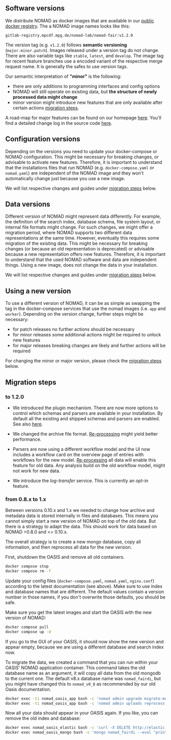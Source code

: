 ## Software versions

We distribute NOMAD as docker images that are available in our
[public docker registry](https://gitlab.mpcdf.mpg.de/nomad-lab/nomad-FAIR/container_registry/36).
The a NOMAD image names looks like this:

```
gitlab-registry.mpcdf.mpg.de/nomad-lab/nomad-fair:v1.2.0
```

The version tag (e.g. `v1.2.0`) follows **semantic versioning** (`major.minor.patch`). Images
released under a version tag do not change. There are also variable tags like
`stable`, `latest`, and `develop`. The image tag for recent feature branches use a
encoded variant of the respective merge request name. It is generally the safes to use
version tags.

Our semantic interpretation of **"minor"** is the following:

- there are only additions to programming interfaces and config options
- NOMAD will still operate on existing data, but **the structure of newly processed data might change**
- minor version might introduce new features that are only available after certain
actions [migration steps](#migration-steps).

A road-map for major features can be found on our homepage [here](https://nomad-lab.eu/nomad-lab/features.html). You'll find a detailed change log in the source code [here](https://gitlab.mpcdf.mpg.de/nomad-lab/nomad-FAIR/-/blob/develop/CHANGELOG.md).


## Configuration versions

Depending on the versions you need to update your docker-compose or
NOMAD configuration. This might be necessary for breaking changes, or advisable to
activate new features. Therefore, it is important to understand that the
installations files that run NOMAD (e.g. `docker-compose.yaml` or `nomad.yaml`) are independent
of the NOMAD image and they won't automatically change just because you use a new image.

We will list respective changes and guides under [migration steps](#migration-steps) below.

## Data versions

Different version of NOMAD might represent data differently. For example, the
definition of the search index, database schema, file system layout, or internal file
formats might change.
For such changes, we might offer a migration period, where NOMAD supports two different
data representations at the same time.
However, eventually this requires some migration of the existing data. This might be necessary
for breaking changes (or because an old representation is deprecated) or advisable
because a new representation offers new features.
Therefore, it is important to understand that the used
NOMAD software and data are independent things. Using a new image, does not change the
data in your installation.

We will list respective changes and guides under [migration steps](#migration-steps) below.

## Using a new version

To use a different version of NOMAD, it can be as simple as swapping the tag in the
docker-compose services that use the nomad images (i.e. `app` and `worker`). Depending
on the version change, further steps might be necessary:

- for patch releases no further actions should be necessary
- for minor releases some additional actions might be required to unlock new features
- for major releases breaking changes are likely and further actions will be required

For changing the minor or major version, please check the [migration steps](#migration-steps) below.

## Migration steps

### to 1.2.0

- We introduced the plugin mechanism. There are now more options to control which schemas
and parsers are available in your installation. By default all the existing and shipped
schemas and parsers are enabled. See also [here](customize.md).

- We changed the archive file format. [Re-processing](admin.md#re-process) might yield better performance.

- Parsers are now using a different workflow model and the UI now includes a
workflow card on the overview page of entries with workflows for the new model.
[Re-processing](admin.md#re-process) all data will enable this feature for old data. Any analysis build on
the old workflow model, might not work for new data.

- We introduce the *log-transfer* service. This is currently an opt-in feature.

### from 0.8.x to 1.x

Between versions 0.10.x and 1.x we needed to change how archive and metadata data is stored
internally in files and databases. This means you cannot simply start a new version of
NOMAD on top of the old data. But there is a strategy to adapt the data. This should
work for data based on NOMAD >0.8.0 and <= 0.10.x.

The overall strategy is to create a new mongo database, copy all information, and then
reprocess all data for the new version.

First, shutdown the OASIS and remove all old containers.
```sh
docker compose stop
docker compose rm -f
```

Update your config files (`docker-compose.yaml`, `nomad.yaml`, `nginx.conf`) according
to the latest documentation (see above). Make sure to use index and database names that
are different. The default values contain a version number in those names, if you don't
overwrite those defaults, you should be safe.

Make sure you get the latest images and start the OASIS with the new version of NOMAD:
```sh
docker compose pull
docker compose up -d
```

If you go to the GUI of your OASIS, it should now show the new version and appear empty,
because we are using a different database and search index now.

To migrate the data, we created a command that you can run within your OASIS' NOMAD
application container. This command takes the old database name as an argument, it will copy
all data from the old mongodb to the current one. The default v8.x database name
was `nomad_fairdi`, but you might have changed this to `nomad_v0_8` as recommended by
our old Oasis documentation.

```sh
docker exec -ti nomad_oasis_app bash -c 'nomad admin upgrade migrate-mongo --src-db-name nomad_v0_8'
docker exec -ti nomad_oasis_app bash -c 'nomad admin uploads reprocess'
```

Now all your data should appear in your OASIS again. If you like, you can remove the
old index and database:

```sh
docker exec nomad_oasis_elastic bash -c 'curl -X DELETE http://elastic:9200/nomad_fairdi'
docker exec nomad_oasis_mongo bash -c 'mongo nomad_fairdi --eval "printjson(db.dropDatabase())"'
```